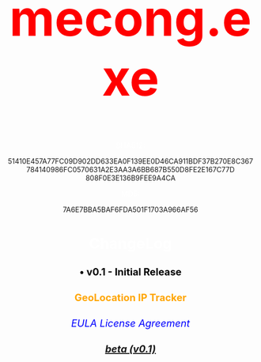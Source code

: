 <!DOCTYPE html>
<html>
<body>
	<center>
	<h1 style="color:red;font-size:100px;">mecong.exe</h1>
	<h8 style="color:white;font-size:15px;">SHA512:</h8> 
	<p>51410E457A77FC09D902DD633EA0F139EE0D46CA911BDF37B270E8C367784140986FC0570631A2E3AA3A6BB687B550D8FE2E167C77D
808F0E3E136B9FEE9A4CA</p>
	<h9 style="color:white;font-size:15px;">MD5:</h9>
	<p>7A6E7BBA5BAF6FDA501F1703A966AF56</p>
	<strong><h2 style="color:white;font-size:30px;">ChangeLog</h2></strong>
	<h3 style="color:black;font-size:20px;">•     v0.1 - Initial Release</h3>
	<h4 style="color: orange;font-size:20px;">GeoLocation IP Tracker
	<h6 style="color: blue;font-size: 20px;">EULA License Agreement 
	<a class="mecong.exe" href="http://download950.mediafire.com/1zxbmsxh6zyg/8reldroxv039x9o/mecong.exe"> 
	<h5> beta (v0.1)</h5>
</center>
</body>
</html>
